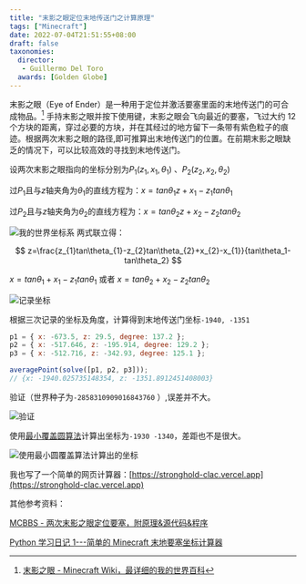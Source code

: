 ```yaml
---
title: "末影之眼定位末地传送门之计算原理"
tags: ["Minecraft"]
date: 2022-07-04T21:51:55+08:00
draft: false
taxonomies:
  director: 
   - Guillermo Del Toro
  awards: [Golden Globe]
---
```


末影之眼（Eye of Ender）是一种用于定位并激活要塞里面的末地传送门的可合成物品。[^1] 手持末影之眼并按下使用键，末影之眼会飞向最近的要塞，飞过大约 12 个方块的距离，穿过必要的方块，并在其经过的地方留下一条带有紫色粒子的痕迹。根据两次末影之眼的路径,即可推算出末地传送门的位置。在前期末影之眼缺乏的情况下，可以比较高效的寻找到末地传送门。

设两次末影之眼指向的坐标分别为$P_{1}(z_{1},x_{1},\theta_{1})$ 、$P_{2}(z_{2},x_{2},\theta_{2})$

过$P_{1}$且与$z$轴夹角为$\theta_{1}$的直线方程为：$x=tan\theta_{1}z+x_{1}-z_{1}tan\theta_{1}$

过$P_{2}$且与$z$轴夹角为$\theta_{2}$的直线方程为：$x=tan\theta_{2}z+x_{2}-z_{2}tan\theta_{2}$

![我的世界坐标系](https://drive.liuxs.pro/api/raw/?path=/Images/blog/我的世界坐标系.webp "我的世界坐标系")
两式联立得：

$$
z=\frac{z_{1}tan\theta_{1}-z_{2}tan\theta_{2}+x_{2}-x_{1}}{tan\theta_1-tan\theta_2}
$$

$x=tan\theta_1+x_1-z_1tan\theta_1$ 或者 $x=tan\theta_2+x_2-z_2tan\theta_2$

![记录坐标](https://drive.liuxs.pro/api/raw/?path=/Images/image-20220703182439270.webp "投掷末影之眼，记录坐标")

根据三次记录的坐标及角度，计算得到末地传送门坐标`-1940, -1351`

```javascript
p1 = { x: -673.5, z: 29.5, degree: 137.2 };
p2 = { x: -517.646, z: -195.914, degree: 129.2 };
p3 = { x: -512.716, z: -342.93, degree: 125.1 };

averagePoint(solve([p1, p2, p3]));
// {x: -1940.025735148354, z: -1351.8912451408003}
```

验证（世界种子为`-2858310909016843760` ）,误差并不大。

![验证](https://drive.liuxs.pro/api/raw/?path=/Images/image-20220703182923242.webp "验证")

使用[最小覆盖圆算法](https://lintx.github.io/minecraft/calc.html)计算出坐标为`-1930 -1340`，差距也不是很大。

![使用最小圆覆盖算法计算出的坐标](https://cdn.jsdelivr.net/gh/liuxsdev/bed@main/markdown/image-20220703183223162.png "使用最小圆覆盖算法计算出的坐标")

我也写了一个简单的网页计算器：[https://stronghold-clac.vercel.app](https://stronghold-clac.vercel.app)

其他参考资料：

[MCBBS - 两次末影之眼定位要塞，附原理&源代码&程序](https://www.mcbbs.net/thread-799313-1-1.html)

[Python 学习日记 1---简单的 Minecraft 末地要塞坐标计算器](https://blog.csdn.net/RiKler/article/details/104063951)

[^1]: [末影之眼 - Minecraft Wiki，最详细的我的世界百科](https://minecraft.fandom.com/zh/wiki/末影之眼)
